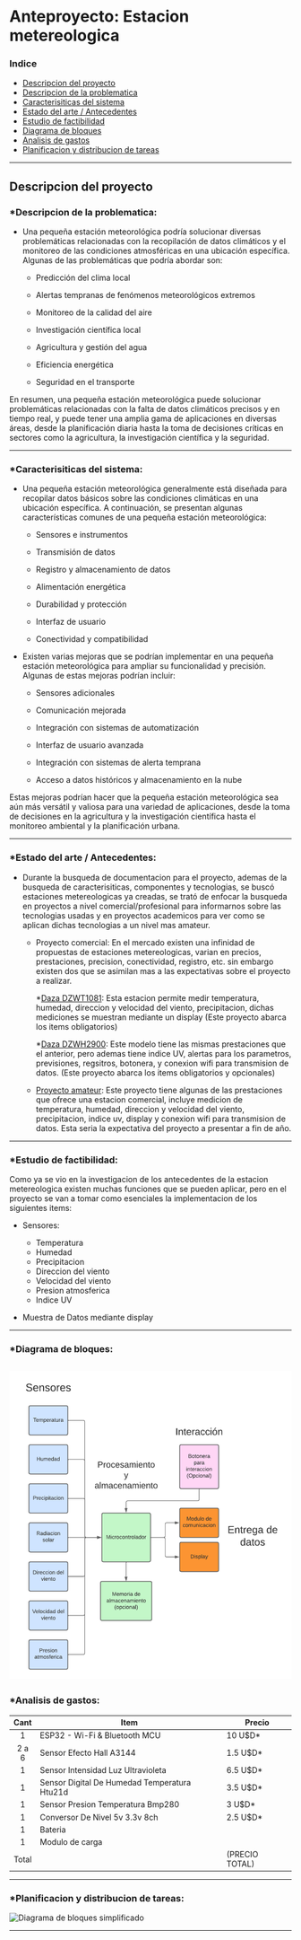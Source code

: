 # Anteproyecto: Estacion metereologica

### Indice 


- [Descripcion del proyecto](#descripcion-del-proyecto)
- [Descripcion de la problematica](#descripcion-de-la-problematica)
- [Caracterisiticas del sistema](#caracterisiticas-del-sistema)
- [Estado del arte / Antecedentes](#estado-del-arte--antecedentes)
 - [Estudio de factibilidad](#estudio-de-factibilidad)
- [Diagrama de bloques](#diagrama-de-bloques)
- [Analisis de gastos](#analisis-de-gastos)
- [Planificacion y distribucion de tareas](#planificacion-y-distribucion-de-tareas)


---
## Descripcion del proyecto

### *Descripcion de la problematica:

- Una pequeña estación meteorológica podría solucionar diversas problemáticas relacionadas con la recopilación de datos climáticos y el monitoreo de las condiciones atmosféricas en una ubicación específica. Algunas de las problemáticas que podría abordar son:

  - Predicción del clima local

  - Alertas tempranas de fenómenos meteorológicos extremos

  - Monitoreo de la calidad del aire

  - Investigación científica local

  - Agricultura y gestión del agua

  - Eficiencia energética

  - Seguridad en el transporte

En resumen, una pequeña estación meteorológica puede solucionar problemáticas relacionadas con la falta de datos climáticos precisos y en tiempo real, y puede tener una amplia gama de aplicaciones en diversas áreas, desde la planificación diaria hasta la toma de decisiones críticas en sectores como la agricultura, la investigación científica y la seguridad.

---

### *Caracterisiticas del sistema:
- Una pequeña estación meteorológica generalmente está diseñada para recopilar datos básicos sobre las condiciones climáticas en una ubicación específica. A continuación, se presentan algunas características comunes de una pequeña estación meteorológica:

  - Sensores e instrumentos

  - Transmisión de datos

  - Registro y almacenamiento de datos

  - Alimentación energética
  
  - Durabilidad y protección

  - Interfaz de usuario

  - Conectividad y compatibilidad


- Existen varias mejoras que se podrían implementar en una pequeña estación meteorológica para ampliar su funcionalidad y precisión. Algunas de estas mejoras podrían incluir:

    - Sensores adicionales
    - Comunicación mejorada
    - Integración con sistemas de automatización

    - Interfaz de usuario avanzada

    - Integración con sistemas de alerta temprana

    - Acceso a datos históricos y almacenamiento en la nube

Estas mejoras podrían hacer que la pequeña estación meteorológica sea aún más versátil y valiosa para una variedad de aplicaciones, desde la toma de decisiones en la agricultura y la investigación científica hasta el monitoreo ambiental y la planificación urbana.

---

### *Estado del arte / Antecedentes:

- Durante la busqueda de documentacion para el proyecto, ademas de la busqueda de caracterisiticas, componentes y tecnologias, se buscó estaciones metereologicas ya creadas, se trató de enfocar la busqueda en proyectos a nivel comercial/profesional para informarnos sobre las tecnologias usadas y en proyectos academicos para ver como se aplican dichas tecnologias a un nivel mas amateur.

  - Proyecto comercial: En el mercado existen una infinidad de propuestas de estaciones metereologicas, varian en precios, prestaciones, precision, conectividad, registro, etc. sin embargo existen dos que se asimilan mas a las expectativas sobre el proyecto a realizar.
  
    *[Daza DZWT1081](http://www.sisteco-web.com.ar/products/14-estacion-meteorologica-daza-dzwt1081-wireless.html): Esta estacion permite medir temperatura, humedad, direccion y velocidad del viento, precipitacion, dichas mediciones se muestran mediante un display (Este proyecto abarca los items obligatorios)

    *[Daza DZWH2900](http://www.sisteco-web.com.ar/products/813-estacion-meteorologica-daza-dzwh2900-color-wifi-lux-uv-viento-lluvia-usb.html): Este modelo tiene las mismas prestaciones que el anterior, pero ademas tiene indice UV, alertas para los parametros, previsiones, regsitros, botonera, y conexion wifi para transmision de datos. (Este proyecto abarca los items obligatorios y opcionales)


  - [Proyecto amateur](https://youtu.be/LJszEpV9P0M): Este proyecto tiene algunas de las prestaciones que ofrece una estacion comercial, incluye medicion de temperatura, humedad, direccion y velocidad del viento, precipitacion, indice uv, display y conexion wifi para transmision de datos. Esta seria la expectativa del proyecto a presentar a fin de año.

---

### *Estudio de factibilidad:

  Como ya se vio en la investigacion de los antecedentes de la estacion metereologica existen muchas funciones que se pueden aplicar, pero en el proyecto se van a tomar como esenciales la implementacion de los siguientes items:

  - Sensores:
    - Temperatura
    - Humedad
    - Precipitacion
    - Direccion del viento
    - Velocidad del viento
    - Presion atmosferica
    - Indice UV
  
- Muestra de Datos mediante display

---

### *Diagrama de bloques:
![Diagrama de bloques](images/Diagrama-en-blanco.png)
---

### *Analisis de gastos:

<div align="center">

 Cant |                       Item                      | Precio
:----:|-------------------------------------------------|---------
 1    |          ESP32 - Wi-Fi & Bluetooth MCU          |  10 U$D*
 2 a 6|      Sensor Efecto Hall A3144                   | 1.5 U$D*
 1    |        Sensor Intensidad Luz Ultravioleta       | 6.5 U$D*
 1    |   Sensor Digital De Humedad Temperatura Htu21d  | 3.5 U$D*
 1    |        Sensor Presion Temperatura Bmp280        |   3 U$D*
 1    |           Conversor De Nivel 5v 3.3v 8ch        | 2.5 U$D*
 1    |                  Bateria                        |
 1    |       Modulo de carga                           |
Total |                                                 | (PRECIO TOTAL)
</div>

---

### *Planificacion y distribucion de tareas:

![Diagrama de bloques simplificado](images/Diagrama-de-Gantt-básico.png)

---

